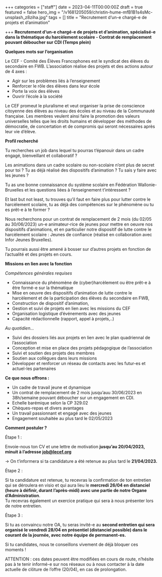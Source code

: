 +++
categories = ["staff"]
date = 2023-04-11T00:00:00Z
draft = true
featured = false
hero_img = "/v1681205059/christin-hume-mfB1B1s4sMc-unsplash_z8ziha.jpg"
tags = []
title = "Recrutement d‘un-e chargé-e de projets et d’animation"

+++
**Recrutement d‘un-e chargé-e de projets et d’animation, spécialisé-e dans la thématique du harcèlement scolaire - Contrat de remplacement pouvant déboucher sur CDI (Temps plein)**

**Quelques mots sur l’organisation**

Le CEF - Comité des Élèves Francophones est le syndicat des élèves du secondaire en FWB. L’association réalise des projets et des actions autour de 4 axes :

* Agir sur les problèmes liés à l’enseignement
* Renforcer le rôle des élèves dans leur école
* Porte la voix des élèves
* Ouvrir l’école à la société

Le CEF promeut le pluralisme et veut organiser la prise de conscience citoyenne des élèves au niveau des écoles et au niveau de la Communauté française. Les membres veulent ainsi faire la promotion des valeurs universelles telles que les droits humains et développer des méthodes de démocratie, de concertation et de compromis qui seront nécessaires après leur vie d’élève.

**Profil recherché**

Tu recherches un job dans lequel tu pourras t’épanouir dans un cadre engagé, bienveillant et collaboratif ?

Les animations dans un cadre scolaire ou non-scolaire n’ont plus de secret pour toi ? Tu as déjà réalisé des dispositifs d’animation ? Tu sais y faire avec les jeunes ?

Tu as une bonne connaissance du système scolaire en Fédération Wallonie-Bruxelles et les questions liées à l’enseignement t’intéressent ?

Et last but not least, tu trouves qu’il faut en faire plus pour lutter contre le harcèlement scolaire, tu as déjà des compétences sur le phénomène ou tu es prêt-e à te former ?

Nous recherchons pour un contrat de remplacement de 2 mois (du 02/05 au 30/06/2023) un-e animateur-rice de jeunes pour mettre en oeuvre nos dispositifs d’animations, et en particulier notre dispositif de lutte contre le harcèlement scolaire : Jeunes de confiance (réalisé en collaboration avec Infor Jeunes Bruxelles).

Tu pourrais aussi être amené à bosser sur d’autres projets en fonction de l’actualité et des projets en cours.

**Missions en lien avec la fonction**

_Compétences générales requises_

* Connaissance du phénomène de (cyber)harcèlement ou être prêt-e à être formé-e sur la thématique
* Mise en oeuvre des dispositifs d’animation de lutte contre le harcèlement et de la participation des élèves du secondaire en FWB,
* Construction de dispositif d’animation,
* Gestion et suivi de projets en lien avec les missions du CEF
* Organisation logistique d’événements avec des jeunes
* Capacité rédactionnelle (rapport, appel à projets,..)

_Au quotidien…_

* Suivi des dossiers liés aux projets en lien avec le plan quadriennal de l’association
* Conception et mise en place des projets pédagogique de l’association
* Suivi et soutien des projets des membres
* Soutien aux collègues dans leurs missions
* Développer et renforcer un réseau de contacts avec les futur-es et actuel-les partenaires

**Ce que nous offrons :**

* Un cadre de travail jeune et dynamique
* Un contrat de remplacement de 2 mois jusqu’auu 30/06/2023 en 38h/semaine pouvant déboucher sur un engagement en CDI.
* Echelle barémique selon la CP 329.02
* Chèques-repas et divers avantages
* Un travail passionnant et engagé avec des jeunes
* Engagement souhaitée au plus tard le 02/05/2023

**Comment postuler ?**

Étape 1 :

Envoie-nous ton CV et une lettre de motivation **jusqu’au 20/04/2023, minuit à l’adresse job@lecef.org**

→ On t’informera si ta candidature a été retenue au plus tard le **21/04/2023.**

Étape 2 :

Si ta candidature est retenue, tu recevras la confirmation de ton entretien qui se déroulera en visio et qui aura lieu le **mercredi 26/04 en distanciel (heure à définir, durant l’après-midi) avec une partie de notre Organe d’Administration**.  
Tu recevras également un exercice pratique qui sera à nous présenter lors de notre entretien.

Étape 3 :

Si tu as convaincu notre OA, tu seras invité-e au **second entretien qui sera organisé le vendredi 28/04 en présentiel (distanciel possible) dans le courant de la journée, avec notre équipe de permanent-es.**

Si tu candidates, nous te conseillons vivement de déjà bloquer ces moments !

ATTENTION : ces dates peuvent être modifiées en cours de route, n’hésite pas à te tenir informé-e sur nos réseaux ou à nous contacter à la date actuelle de clôture de l’offre (20/04), en cas de prolongation.